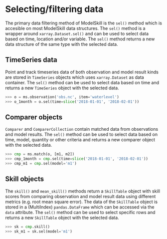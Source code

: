# Selecting/filtering data

The primary data filtering method of ModelSkill is the `sel()` method which is accesible on most ModelSkill data structures. The `sel()` method is a wrapper around `xarray.Dataset.sel()` and can be used to select data based on time, location and/or variable. The `sel()` method returns a new data structure of the same type with the selected data.


## TimeSeries data

Point and track timeseries data of both observation and model result kinds are stored in `TimeSeries` objects which uses `xarray.Dataset` as data container. The `sel()` method can be used to select data based on time and returns a new `TimeSeries` object with the selected data.

```python
>>> o = ms.observation('obs.nc', item='waterlevel')
>>> o_1month = o.sel(time=slice('2018-01-01', '2018-02-01'))
```


## Comparer objects

`Comparer` and `ComparerCollection` contain matched data from observations and model results. The `sel()` method can be used to select data based on time, model, quantity or other criteria and returns a new comparer object with the selected data.

```python
>>> cmp = ms.match(o, [m1, m2])
>>> cmp_1month = cmp.sel(time=slice('2018-01-01', '2018-02-01'))
>>> cmp_m1 = cmp.sel(model='m1')
```



## Skill objects

The `skill()` and `mean_skill()` methods return a `SkillTable` object with skill scores from comparing observation and model result data using different metrics (e.g. root mean square error). The data of the `SkillTable` object is stored in a (MultiIndex) `pandas.DataFrame` which can be accessed via the `data` attribute. The `sel()` method can be used to select specific rows and returns a new `SkillTable` object with the selected data.

```python
>>> sk = cmp.skill()
>>> sk_m1 = sk.sel(model='m1')
```


